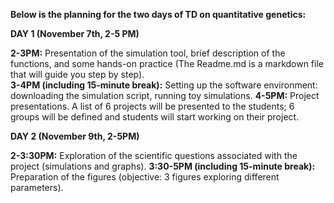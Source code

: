**Below is the planning for the two days of TD on quantitative genetics:**    

**DAY 1 (November 7th, 2-5 PM)**  

**2-3PM:** Presentation of the simulation tool, brief description of the functions, and some hands-on practice (The Readme.md is a markdown file that will guide you step by step).   
**3-4PM (including 15-minute break):** Setting up the software environment: downloading the simulation script, running toy simulations. 
**4-5PM:** Project presentations. A list of 6 projects will be presented to the students; 6 groups will be defined and students will start working on their project. 

**DAY 2 (November 9th, 2-5PM)**  

**2-3:30PM:** Exploration of the scientific questions associated with the project (simulations and graphs). 
**3:30-5PM (including 15-minute break):** Preparation of the figures (objective: 3 figures exploring different parameters).
